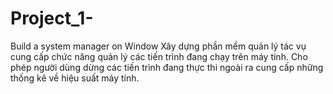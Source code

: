 # Project_1-
Build a system manager on Window
Xây dựng phần mềm quản lý tác vụ cung cấp chức năng quản lý các tiến trình đang chạy trên máy tính. 
Cho phép người dùng dừng các tiến trình đang thực thi ngoài ra cung cấp những thống kê về hiệu suất máy tính.
